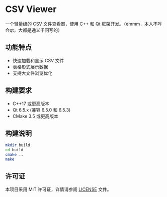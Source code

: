 # CSV Viewer

一个轻量级的 CSV 文件查看器，使用 C++ 和 Qt 框架开发。（emmm，本人不咋会qt，大都是通义千问写的）

## 功能特点

- 快速加载和显示 CSV 文件
- 表格形式展示数据
- 支持大文件浏览优化

## 构建要求

- C++17 或更高版本
- Qt 6.5.x (兼容 6.5.0 和 6.5.3)
- CMake 3.5 或更高版本

## 构建说明

```bash
mkdir build
cd build
cmake ..
make
```

## 许可证

本项目采用 MIT 许可证，详情请参阅 [LICENSE](LICENSE) 文件。